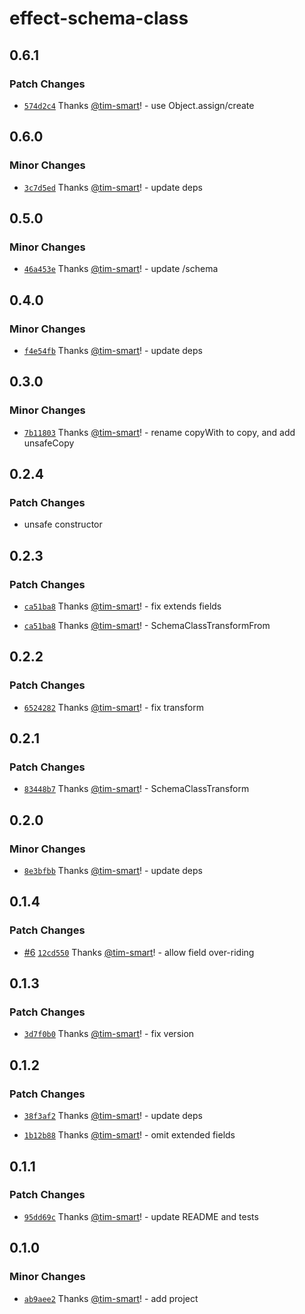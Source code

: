 # effect-schema-class

## 0.6.1

### Patch Changes

- [`574d2c4`](https://github.com/tim-smart/effect-schema-class/commit/574d2c40cfa2066c2de25da34d238d124a9f87d1) Thanks [@tim-smart](https://github.com/tim-smart)! - use Object.assign/create

## 0.6.0

### Minor Changes

- [`3c7d5ed`](https://github.com/tim-smart/effect-schema-class/commit/3c7d5ed3acf8e779b51044a5ab74e0a1aafb1ebd) Thanks [@tim-smart](https://github.com/tim-smart)! - update deps

## 0.5.0

### Minor Changes

- [`46a453e`](https://github.com/tim-smart/effect-schema-class/commit/46a453e5be0edbd71c5256464f2fabf28b45233b) Thanks [@tim-smart](https://github.com/tim-smart)! - update /schema

## 0.4.0

### Minor Changes

- [`f4e54fb`](https://github.com/tim-smart/effect-schema-class/commit/f4e54fbb3c2550fbdae7a76e4c0dc7e61d41147f) Thanks [@tim-smart](https://github.com/tim-smart)! - update deps

## 0.3.0

### Minor Changes

- [`7b11803`](https://github.com/tim-smart/effect-schema-class/commit/7b1180341853613d719c9cfe78acbeb24aa3240e) Thanks [@tim-smart](https://github.com/tim-smart)! - rename copyWith to copy, and add unsafeCopy

## 0.2.4

### Patch Changes

- unsafe constructor

## 0.2.3

### Patch Changes

- [`ca51ba8`](https://github.com/tim-smart/effect-schema-class/commit/ca51ba8146ce9ab168de1325236b5d740f1fa93d) Thanks [@tim-smart](https://github.com/tim-smart)! - fix extends fields

- [`ca51ba8`](https://github.com/tim-smart/effect-schema-class/commit/ca51ba8146ce9ab168de1325236b5d740f1fa93d) Thanks [@tim-smart](https://github.com/tim-smart)! - SchemaClassTransformFrom

## 0.2.2

### Patch Changes

- [`6524282`](https://github.com/tim-smart/effect-schema-class/commit/652428243110237a8e215d65dedca12d40d2715e) Thanks [@tim-smart](https://github.com/tim-smart)! - fix transform

## 0.2.1

### Patch Changes

- [`83448b7`](https://github.com/tim-smart/effect-schema-class/commit/83448b7487c2531533fc96692d661be3dce59e09) Thanks [@tim-smart](https://github.com/tim-smart)! - SchemaClassTransform

## 0.2.0

### Minor Changes

- [`8e3bfbb`](https://github.com/tim-smart/effect-schema-class/commit/8e3bfbb9047cbdfa8df9f086e903b98fcfbb3eaa) Thanks [@tim-smart](https://github.com/tim-smart)! - update deps

## 0.1.4

### Patch Changes

- [#6](https://github.com/tim-smart/effect-schema-class/pull/6) [`12cd550`](https://github.com/tim-smart/effect-schema-class/commit/12cd55008f30fb48169a9e6360990643a03933be) Thanks [@tim-smart](https://github.com/tim-smart)! - allow field over-riding

## 0.1.3

### Patch Changes

- [`3d7f0b0`](https://github.com/tim-smart/effect-schema-class/commit/3d7f0b012a84311d236b3500bb685fea417d7cfb) Thanks [@tim-smart](https://github.com/tim-smart)! - fix version

## 0.1.2

### Patch Changes

- [`38f3af2`](https://github.com/tim-smart/effect-schema-class/commit/38f3af2668f2a8136883539234cf8d669906e5cb) Thanks [@tim-smart](https://github.com/tim-smart)! - update deps

- [`1b12b88`](https://github.com/tim-smart/effect-schema-class/commit/1b12b88adfe03914f980e9d46e6f919dc92114b0) Thanks [@tim-smart](https://github.com/tim-smart)! - omit extended fields

## 0.1.1

### Patch Changes

- [`95dd69c`](https://github.com/tim-smart/effect-schema-class/commit/95dd69cdf31421be69d9f632a135cd67e3e49451) Thanks [@tim-smart](https://github.com/tim-smart)! - update README and tests

## 0.1.0

### Minor Changes

- [`ab9aee2`](https://github.com/tim-smart/effect-schema-class/commit/ab9aee2dc6826793c68ae53031724e0173be303a) Thanks [@tim-smart](https://github.com/tim-smart)! - add project
